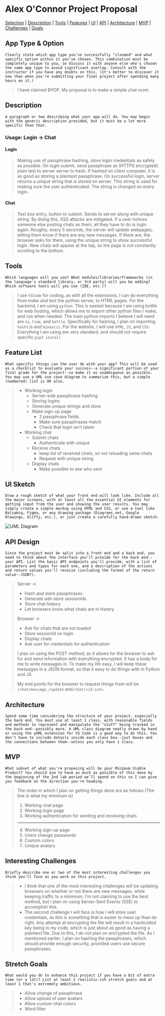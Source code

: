 # Alex O'Connor Project Proposal

[Selection](##-App-Type-&-Option) |
[Description](##-Description) |
[Tools](##-Tools) |
[Features](##-Feature-List) |
[UI](##-UI-Sketch) |
[API](##-API-Design)  |
[Architecture](##-Architecture) |
[MVP](##-MVP) |
[Challenges](##-Interesting-Challenges) |
[Goals](##-Stretch-Goals)

## App Type & Option     
    Clearly state which app type you've successfully "claimed" and what specific option within it you've chosen. This combination must be completely unique to you, so discuss it with anyone else who's chosen the same app type to avoid significant overlap. Consult with the instructor if you have any doubts on this. (It's better to discover it now than when you're submitting your final project after spending many hours on it.)

> I have claimed BYOP. My proposal is to make a simple chat room.

## Description
    A paragraph or two describing what your app will do. You may begin with the generic description provided, but it must be a lot more specific than that.

### Usage: Login &rightarrow; Chat

#### Login

>Making use of passphrase hashing, store login credentials as safely as possible. On login submit, send passphrase as (HTTPS encrypted) plain text to server server to hash. If hashed on client computer, it is as good as storing a plaintext passphrase. On successful login, server returns a unique string that is stored on server. This string is used for making sure the user authenticated. The string is changed on every login.

#### Chat
    
>Text box entry, button to submit. Sends to server along with unique string. By doing this, XSS attacks are mitigated. If a user notices someone else posting chats as them, all they have to do is login again. Roughly, every 5 seconds, the server will update webpages, letting them know if there are any new messages. If there are, the browser asks for them, using the unique string to show successful login. New chats will appear at the top, so the page is not constantly scrolling to the bottom.   

    
## Tools

    Which languages will you use? What modules/libraries/frameworks (in the language's standard library, or 3rd party) will you be adding? Which software tools will you use (IDE, etc.)?

>I use `VSCode` for coding, as with all the extensions, I can do everything from make and test the python server, to HTML pages.
>For the backend, I am using `python`. This is easiest because I am using bottle for web hosting, which allows me to import other python files I make, and run when needed.
>The main python imports I believe I will need are `os`, `time`, and `bottle`. Specifically for hashing, I plan on importing `hashlib` and `binascii`.
>For the website, I will use `HTML`, `JS`, and `CSS`.
>Everything I am using are very standard, and should not require specific `pip3 install`

## Feature List
    What specific things can the user do with your app? This will be used as a checklist to evaluate your success--a significant portion of your final grade for the project--so make it as unambiguous as possible. You may use a UML use case diagram to summarize this, but a simple (numbered) list is OK also. 
>* Working login
>    * Server-side passphrase hashing
>    * Storing logins
>    * Generate unique strings and store
>    * Make sign-up page
>        * 2 passphrase fields
>        * Make sure passphrases match
>        * Check that login isn't taken
>* Working chat
>    * Submit chats
>        * Authenticate with unique
>    * Receive chats
>        * keep list of received chats, so not reloading same chats
>        * Request with unique string
>    * Display chats
>        * Make possible to see who sent

## UI Sketch
    Draw a rough sketch of what your front end will look like. Include all the major screens, with at least all the essential UI elements for getting input from the user and showing the user results. You may simply create a simple mockup using HTML and CSS, or use a tool like Balsamiq, Figma, or any drawing package (Diagrams.net, Google Drawings, Gliffy, etc.), or just create a carefully hand-drawn sketch.

![UML Diagram](https://paintrain.pythonanywhere.com/images/uml.png)

## API Design
    Since the project must be split into a front end and a back end, you need to think about the interface you'll provide for the back end--your API. List the basic API endpoints you'll provide, with a list of parameters and types for each one, and a description of the actions and return values you'll receive (including the format of the return value--JSON?).
> Server &rightarrow;
>    * Hash and store passphrases
>    * Generate adn store sessionIds
>    * Store chat history
>    * Let browsers know what chats are in history
> 
> Browser &rightarrow;
>    * Ask for chats that are not loaded
>    * Store sessionId on login
>    * Display chats
>    * Ask user for credentials for authentication
>
> I plan on using the POST method, as it allows for the browser to ask for and send information with everything encrypted. It has a body for me to write messages in. To make my life easy, I will keep these messages in a JSON format, so that it easy to do things with in Python and JS.
>
> My end points for the browser to request things from will be `/chat/message`, `/update` and`/chat/<id:int>`. 

## Architecture
    Spend some time considering the structure of your project, especially the back end. You must use at least 1 class, with reasonable fields and methods to represent and manipulate the "stuff" being tracked in the back end--possibly more. A UML class diagram neatly drawn by hand or using the yUML extension for VS Code is a good way to do this. You don't have to include details inside each class box--just boxes and the connections between them--unless you only have 1 class.

## MVP
    What subset of what you're proposing will be your Minimum Viable Product? You should aim to have as much as possible of this done by the beginning of the 2nd lab period we'll spend on this so I can give you feedback on the direction you're heading.

> The order in which I plan on getting things done are as follows (The line is what my minimum is)
> 1. Working chat page
> 2. Working login page
> 3. Working authentication for sending and receiving chats
>---
> 4. Working sign-up page
> 5. Users change passwords
> 6. Custom colors
> 7. Unique avatars


## Interesting Challenges
    Briefly describe one or two of the most interesting challenges you think you'll face as you work on this project.

> * I think that one of the most interesting challenges will be updating browsers on whether or not there are new messages, while keeping traffic to a minimum. I'm not claiming to use the best method, but I plan on using Server-Sent Events (SSE) to accomplish this. 
>* The second challenge I will face is how I will store user credentials, as this is something that is easier to mess up than do right. Any attempt at encrypting the file will result in a hardcoded key being in my code, which is just about as good as having a plaintext file. Due to this, I do not plan on encrypted the file. As I mentioned earlier, I plan on hashing the passphrases, which should provide enough security, provided users use secure passphrases. 

## Stretch Goals
    
    What would you do to enhance this project if you have a bit of extra time (or a lot)? List at least 2 realistic-ish stretch goals and at least 1 that's extremely ambitious.
> * Allow change of passphrase
> * Allow upload of user avatars
> * Allow custom chat colors
> * Word filter
